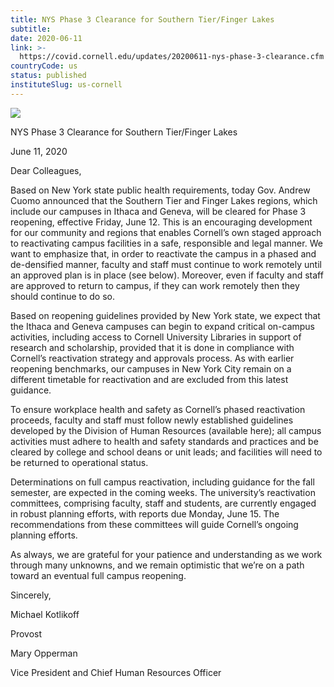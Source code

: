 ```yaml
---
title: NYS Phase 3 Clearance for Southern Tier/Finger Lakes
subtitle: 
date: 2020-06-11
link: >-
  https://covid.cornell.edu/updates/20200611-nys-phase-3-clearance.cfm
countryCode: us
status: published
instituteSlug: us-cornell
---
```

![](https://covid.cornell.edu/_assets/img/meta/coronavirus-highres.jpg)

NYS Phase 3 Clearance for Southern Tier/Finger Lakes

June 11, 2020

Dear Colleagues,

Based on New York state public health requirements, today Gov. Andrew Cuomo announced that the Southern Tier and Finger Lakes regions, which include our campuses in Ithaca and Geneva, will be cleared for Phase 3 reopening, effective Friday, June 12. This is an encouraging development for our community and regions that enables Cornell’s own staged approach to reactivating campus facilities in a safe, responsible and legal manner. We want to emphasize that, in order to reactivate the campus in a phased and de-densified manner, faculty and staff must continue to work remotely until an approved plan is in place (see below). Moreover, even if faculty and staff are approved to return to campus, if they can work remotely then they should continue to do so.

Based on reopening guidelines provided by New York state, we expect that the Ithaca and Geneva campuses can begin to expand critical on-campus activities, including access to Cornell University Libraries in support of research and scholarship, provided that it is done in compliance with Cornell’s reactivation strategy and approvals process. As with earlier reopening benchmarks, our campuses in New York City remain on a different timetable for reactivation and are excluded from this latest guidance.

To ensure workplace health and safety as Cornell’s phased reactivation proceeds, faculty and staff must follow newly established guidelines developed by the Division of Human Resources (available here); all campus activities must adhere to health and safety standards and practices and be cleared by college and school deans or unit leads; and facilities will need to be returned to operational status.

Determinations on full campus reactivation, including guidance for the fall semester, are expected in the coming weeks. The university’s reactivation committees, comprising faculty, staff and students, are currently engaged in robust planning efforts, with reports due Monday, June 15. The recommendations from these committees will guide Cornell’s ongoing planning efforts.

As always, we are grateful for your patience and understanding as we work through many unknowns, and we remain optimistic that we’re on a path toward an eventual full campus reopening.

Sincerely,

Michael Kotlikoff

Provost

Mary Opperman

Vice President and Chief Human Resources Officer